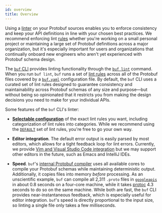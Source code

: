 ```yaml
---
id: overview
title: Overview
---
```


Using a [linter][lint] on your Protobuf sources enables you to enforce
consistency and keep your API definitions in line with your chosen best
practices. We recommend enforcing lint [rules](./rules.md) whether you're
working on a small personal project or maintaining a large set of Protobuf
definitions across a major organization, but it's especially important for users
and organizations that continually onboard new engineers who aren't yet
experienced with Protobuf schema design.

The [`buf` CLI][cli] provides linting functionality through the
[`buf lint`](./usage.mdx) command. When you run `buf lint`, `buf` runs a set of
[lint rules](./rules.md) across all of the Protobuf files covered by a
[`buf.yaml`](../configuration/v1/buf-gen-yaml.md) configuration file. By
default, the `buf` CLI uses a curated set of lint rules designed to guarantee
consistency and maintainability across Protobuf schemas of any size and
purpose&mdash;but without being so opinionated that it restricts you from making
the design decisions you need to make for your individual APIs.

Some features of the `buf` CLI's linter:

- **[Selectable configuration](./configuration.md)** of the exact lint rules you
  want, including categorization of lint rules into categories. While we
  recommend using the [`DEFAULT`](./rules.md#default) set of lint rules, you're
  free to go your own way.

- **Editor integration**. The default error output is easily parsed by most
  editors, which allows for a tight feedback loop for lint errors. Currently, we
  provide [Vim and Visual Studio Code integration](../editor-integration.mdx)
  but we may support other editors in the future, such as Emacs and IntelliJ
  IDEs.

- **Speed**. `buf`'s
  [internal Protobuf compiler](../reference/internal-compiler.md) uses all
  available cores to compile your Protobuf schemas while maintaining
  deterministic output. Additionally, it copies files into memory _before_
  processing. As an unscientific example, `buf` can compile all 2,311 `.proto`
  files in [`googleapis`][googleapis] in about 0.8 seconds on a four-core
  machine, while it takes [protoc] 4.3 seconds to do so on the same machine.
  While both are fast, the `buf` CLI provides near-instantaneous feedback, which
  is especially useful for editor integration. `buf`'s speed is directly
  proportional to the input size, so linting a single file only takes a few
  milliseconds.

[cli]: ../installation.mdx
[googleapis]: https://github.com/googleapis/googleapis
[lint]: https://en.wikipedia.org/wiki/Lint_(software)
[protoc]: https://github.com/protocolbuffers/protobuf
